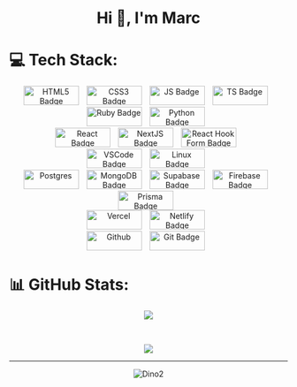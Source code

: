 <h1 align="center">Hi 👋, I'm Marc</h1>



# 💻 Tech Stack:
<div align="center">
  <img src="https://img.shields.io/badge/html5-%23E34F26.svg?style=plastic&logo=html5&logoColor=white" alt="HTML5 Badge" style="display: inline-block; margin-right: 10px; width: 100px; height: 35px;">
  <img src="https://img.shields.io/badge/css3-%231572B6.svg?style=plastic&logo=css3&logoColor=white" alt="CSS3 Badge" style="display: inline-block; margin-right: 10px; width: 100px; width: 100px; height: 35px;">
  <img src="https://img.shields.io/badge/javascript-%23323330.svg?style=plastic&logo=javascript&logoColor=%23F7DF1E" alt="JS Badge" style="display: inline-block; margin-right: 10px; width: 100px; height: 35px;">
  <img src="https://img.shields.io/badge/typescript-%23007ACC.svg?style=plastic&logo=typescript&logoColor=white" alt="TS Badge" style="display: inline-block; margin-right: 10px; width: 100px; height: 35px;">
</div>
<div align="center">
  <img src="https://img.shields.io/badge/ruby-%23CC342D.svg?style=plastic&logo=ruby&logoColor=white" alt="Ruby Badge" style="display: inline-block; margin-right: 10px; width: 100px; height: 35px;">
  <img src="https://img.shields.io/badge/python-3670A0?style=plastic&logo=python&logoColor=ffdd54)" alt="Python Badge" style="display: inline-block; margin-right: 10px; width: 100px; height: 35px;">
</div>

<div align="center">
  <img src="https://img.shields.io/badge/react-%2320232a.svg?style=plastic&logo=react&logoColor=%2361DAFB" alt="React Badge" style="display: inline-block; margin-right: 10px; width: 100px; height: 35px;">
  <img src="https://img.shields.io/badge/Next-black?style=plastic&logo=next.js&logoColor=white" alt="NextJS Badge" style="display: inline-block; margin-right: 10px; width: 100px; height: 35px;">
  <img src="https://img.shields.io/badge/React%20Hook%20Form-%23EC5990.svg?style=plastic&logo=reacthookform&logoColor=white" alt="React Hook Form Badge" style="display: inline-block; margin-right: 10px; width: 100px; height: 35px;">
</div>

<div align="center">
  <img src="https://img.shields.io/badge/Visual%20Studio%20Code-0078d7.svg?style=plastic&logo=visual-studio-code&logoColor=white" alt="VSCode Badge" style="display: inline-block; margin-right: 10px; width: 100px; height: 35px;">
  <img src="https://img.shields.io/badge/Linux-FCC624?style=plastic&logo=linux&logoColor=black)" alt="Linux Badge" style="display: inline-block; margin-right: 10px; width: 100px; height: 35px;">
</div>


<div align="center">
  <img src="https://img.shields.io/badge/postgres-%23316192.svg?style=plastic&logo=postgresql&logoColor=white" alt="Postgres" style="display: inline-block; margin-right: 10px; width: 100px; height: 35px;">
  <img src="https://img.shields.io/badge/MongoDB-%234ea94b.svg?style=plastic&logo=mongodb&logoColor=white" alt="MongoDB Badge" style="display: inline-block; margin-right: 10px; width: 100px; height: 35px;">
  <img src="https://img.shields.io/badge/Supabase-3ECF8E?style=plastic&logo=supabase&logoColor=white" alt="Supabase Badge" style="display: inline-block; margin-right: 10px; width: 100px; height: 35px;">
  <img src="https://img.shields.io/badge/Firebase-039BE5?style=plastic&logo=Firebase&logoColor=white" alt="Firebase Badge" style="display: inline-block; margin-right: 10px; width: 100px; height: 35px;">
  <img src="https://img.shields.io/badge/Prisma-3982CE?style=plastic&logo=Prisma&logoColor=white" alt="Prisma Badge" style="display: inline-block; margin-right: 10px; width: 100px; height: 35px;">
  
</div>

<div align="center">
  <img src="https://img.shields.io/badge/vercel-%23000000.svg?style=plastic&logo=vercel&logoColor=white" alt="Vercel" style="display: inline-block; margin-right: 10px; width: 100px; height: 35px;">
  <img src="https://img.shields.io/badge/netlify-%23000000.svg?style=plastic&logo=netlify&logoColor=#00C7B7" alt="Netlify Badge" style="display: inline-block; margin-right: 10px; width: 100px; height: 35px;">
</div>

<div align="center">
  <img src="https://img.shields.io/badge/github-%23121011.svg?style=plastic&logo=github&logoColor=white" alt="Github" style="display: inline-block; margin-right: 10px; width: 100px; height: 35px;">
  <img src="https://img.shields.io/badge/git-%23F05033.svg?style=for-the-badge&logo=git&logoColor=white" alt="Git Badge" style="display: inline-block; margin-right: 10px; width: 100px; height: 35px;">
</div>



# 📊 GitHub Stats:
<div align="center">
<p><img align="center" src="https://github-readme-streak-stats.herokuapp.com/?user=marcm8793&theme=dark&hide_border=false"/></p><br/>
<p><img align="center" src="https://github-readme-stats.vercel.app/api/top-langs/?username=marcm8793&theme=dark&hide_border=false&include_all_commits=false&count_private=false&layout=compact"/></p>
</div>


<hr>
<div align="center">  
  
  ![Dino2](https://github.com/marcm8793/marcm8793/assets/139041349/07e51c9b-cc29-4a4f-bcd2-6408c7351858)
</div>




